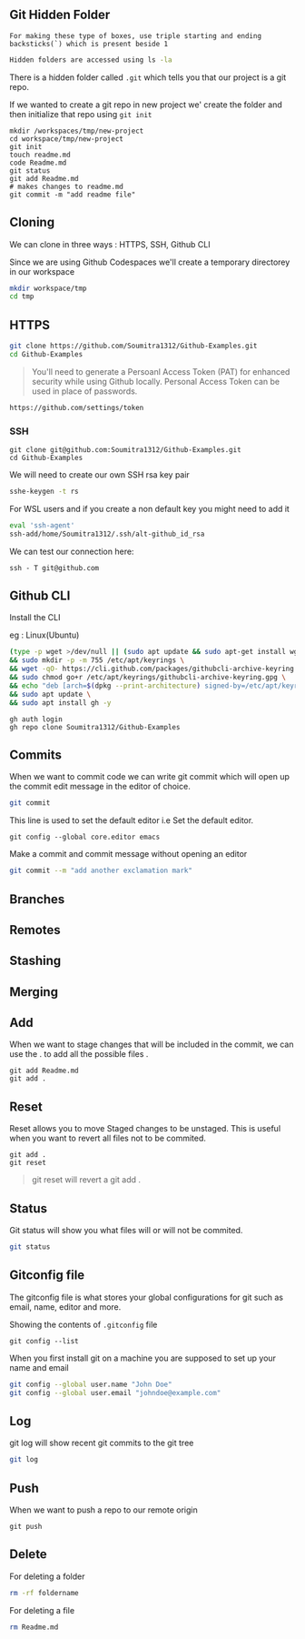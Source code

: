 ## Git Hidden Folder
```
For making these type of boxes, use triple starting and ending backsticks(`) which is present beside 1
```

```sh
Hidden folders are accessed using ls -la
```

There is a hidden folder called `.git` which tells you that our project is a git repo.

If we wanted to create a git repo in new project we' create the folder and then initialize that repo using `git init`

```
mkdir /workspaces/tmp/new-project
cd workspace/tmp/new-project
git init
touch readme.md
code Readme.md
git status
git add Readme.md 
# makes changes to readme.md
git commit -m "add readme file"
```

## Cloning

We can clone in three ways : HTTPS, SSH, Github CLI

Since we are using Github Codespaces we'll create a temporary directorey in our workspace

```sh
mkdir workspace/tmp
cd tmp
```

## HTTPS

```sh
git clone https://github.com/Soumitra1312/Github-Examples.git
cd Github-Examples
```
> You'll need to generate a Persoanl Access Token (PAT) for enhanced security while using Github locally.
> Personal Access Token can be used in place of passwords.
```sh
https://github.com/settings/token
```

### SSH
```ssh
git clone git@github.com:Soumitra1312/Github-Examples.git
cd Github-Examples
```
We will need to create our own SSH rsa key pair

```sh
sshe-keygen -t rs
```

For WSL users and if you create a non default key you might need to add it
```sh
eval 'ssh-agent'
ssh-add/home/Soumitra1312/.ssh/alt-github_id_rsa
```

We can test our connection here:
```
ssh - T git@github.com
```

## Github CLI

Install the CLI

eg : Linux(Ubuntu)
```sh
(type -p wget >/dev/null || (sudo apt update && sudo apt-get install wget -y)) \
&& sudo mkdir -p -m 755 /etc/apt/keyrings \
&& wget -qO- https://cli.github.com/packages/githubcli-archive-keyring.gpg | sudo tee /etc/apt/keyrings/githubcli-archive-keyring.gpg > /dev/null \
&& sudo chmod go+r /etc/apt/keyrings/githubcli-archive-keyring.gpg \
&& echo "deb [arch=$(dpkg --print-architecture) signed-by=/etc/apt/keyrings/githubcli-archive-keyring.gpg] https://cli.github.com/packages stable main" | sudo tee /etc/apt/sources.list.d/github-cli.list > /dev/null \
&& sudo apt update \
&& sudo apt install gh -y
```

```
gh auth login
gh repo clone Soumitra1312/Github-Examples
```

## Commits

When we want to commit code we can write git commit which will open up the commit edit message in the editor of choice.

```sh 
git commit
```

This line is used to set the default editor i.e Set the default editor.
``` 
git config --global core.editor emacs
```

Make a commit and commit message without opening an editor 

``` sh
git commit --m "add another exclamation mark"
```

## Branches

## Remotes

## Stashing

## Merging

## Add

When we want to stage changes that will be included in the commit, we can use the . to add all the possible files .

```
git add Readme.md
git add . 
```

## Reset

Reset allows you to move Staged changes to be unstaged.
This is useful when you want to revert all files not to be commited.

```
git add . 
git reset
```

> git reset will revert a git add . 

## Status

Git status will show you what files will or will not be commited.

```sh
git status
```

## Gitconfig file
The gitconfig file is what stores your global configurations for git such as email, name, editor and more.

Showing the contents of ```.gitconfig``` file 

```
git config --list 
```

When you first install git on a machine you are supposed to set up your name and email

```sh
git config --global user.name "John Doe"
git config --global user.email "johndoe@example.com"  
```

## Log
git log will show recent git commits to the git tree 

```sh
git log
```

## Push

When we want to push a repo to our remote origin

```
git push
```

## Delete
For deleting a folder
```sh
rm -rf foldername
```
For deleting a file
```sh
rm Readme.md
```
